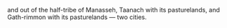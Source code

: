 and out of the half-tribe of Manasseh, Taanach with its pasturelands, and Gath-rimmon with its pasturelands — two cities.
